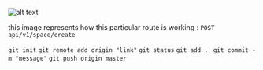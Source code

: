 ![alt text](image.png)

this image represents how this particular route is working : ```POST api/v1/space/create```

```git init``` 
```git remote add origin "link"```
```git status```
```git add . ```
```git commit -m "message"```
```git push origin master```